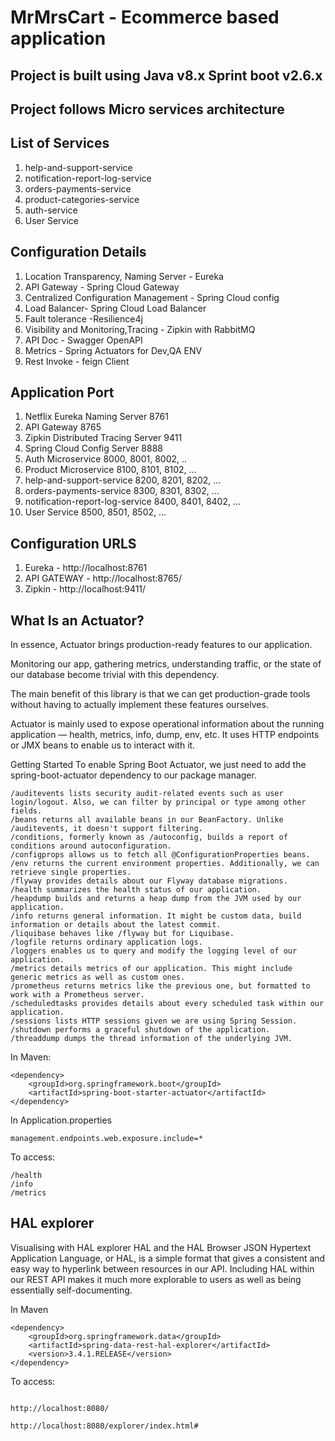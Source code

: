 # MrMrsCart - Ecommerce based application

## Project is built using Java v8.x Sprint boot v2.6.x

## Project follows Micro services architecture 

## List of Services 
1. help-and-support-service
2. notification-report-log-service
3. orders-payments-service
4. product-categories-service 
5. auth-service
6. User Service 



## Configuration Details 

1. Location Transparency, Naming Server - Eureka
2. API Gateway - Spring Cloud Gateway 
3. Centralized Configuration Management - Spring Cloud config 
4. Load Balancer- Spring Cloud Load Balancer
5. Fault tolerance -Resilience4j
6. Visibility and Monitoring,Tracing - Zipkin with RabbitMQ
7. API Doc - Swagger OpenAPI 
8. Metrics - Spring Actuators for Dev,QA ENV
9. Rest Invoke - feign Client

## Application Port

1. Netflix Eureka Naming Server 8761
2. API Gateway 8765
3. Zipkin Distributed Tracing Server 9411
4. Spring Cloud Config Server 8888
5. Auth Microservice 8000, 8001, 8002, ..
6. Product Microservice 8100, 8101, 8102, ...
7. help-and-support-service 8200, 8201, 8202, ...
8. orders-payments-service 8300, 8301, 8302, ...
9. notification-report-log-service 8400, 8401, 8402, ...
10. User Service 8500, 8501, 8502, ...


## Configuration URLS

1. Eureka - http://localhost:8761
2. API GATEWAY - http://localhost:8765/
3. Zipkin - http://localhost:9411/


## What Is an Actuator?
In essence, Actuator brings production-ready features to our application.

Monitoring our app, gathering metrics, understanding traffic, or the state of our database become trivial with this dependency.

The main benefit of this library is that we can get production-grade tools without having to actually implement these features ourselves.

Actuator is mainly used to expose operational information about the running application — health, metrics, info, dump, env, etc. It uses HTTP endpoints or JMX beans to enable us to interact with it.

Getting Started To enable Spring Boot Actuator, we just need to add the spring-boot-actuator dependency to our package manager.

```
/auditevents lists security audit-related events such as user login/logout. Also, we can filter by principal or type among other fields.
/beans returns all available beans in our BeanFactory. Unlike /auditevents, it doesn't support filtering.
/conditions, formerly known as /autoconfig, builds a report of conditions around autoconfiguration.
/configprops allows us to fetch all @ConfigurationProperties beans.
/env returns the current environment properties. Additionally, we can retrieve single properties.
/flyway provides details about our Flyway database migrations.
/health summarizes the health status of our application.
/heapdump builds and returns a heap dump from the JVM used by our application.
/info returns general information. It might be custom data, build information or details about the latest commit.
/liquibase behaves like /flyway but for Liquibase.
/logfile returns ordinary application logs.
/loggers enables us to query and modify the logging level of our application.
/metrics details metrics of our application. This might include generic metrics as well as custom ones.
/prometheus returns metrics like the previous one, but formatted to work with a Prometheus server.
/scheduledtasks provides details about every scheduled task within our application.
/sessions lists HTTP sessions given we are using Spring Session.
/shutdown performs a graceful shutdown of the application.
/threaddump dumps the thread information of the underlying JVM.

```

In Maven:

```
<dependency>
    <groupId>org.springframework.boot</groupId>
    <artifactId>spring-boot-starter-actuator</artifactId>
</dependency>

```
In Application.properties
```
management.endpoints.web.exposure.include=*

```
To access:

```
/health
/info
/metrics

```


## HAL explorer

Visualising with HAL explorer HAL and the HAL Browser JSON Hypertext Application Language, or HAL, is a simple format that gives a consistent and easy way to hyperlink between resources in our API. Including HAL within our REST API makes it much more explorable to users as well as being essentially self-documenting.

In Maven
```
<dependency>
    <groupId>org.springframework.data</groupId>
    <artifactId>spring-data-rest-hal-explorer</artifactId>
    <version>3.4.1.RELEASE</version>
</dependency>

```

To access:

```

http://localhost:8080/

http://localhost:8080/explorer/index.html#
```
